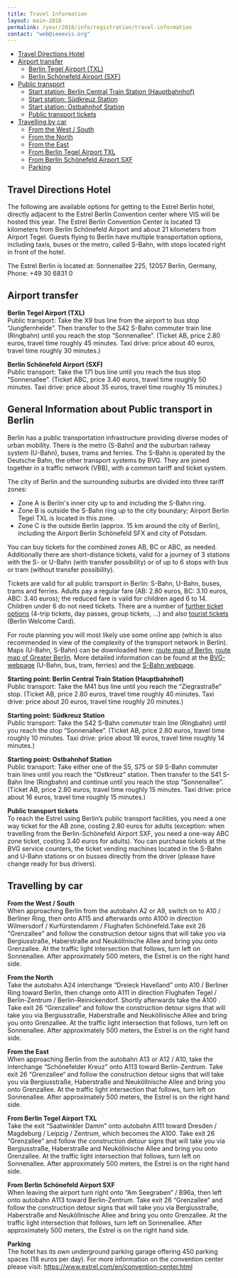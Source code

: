 ```yaml
---
title: Travel Information
layout: main-2018
permalink: /year/2018/info/registration/travel-information
contact: "web@ieeevis.org"
---
```


* [Travel Directions Hotel](#hotel) 
* [Airport transfer](#airport) 
  * [Berlin Tegel Airport (TXL)](#airport-tegel)
  * [Berlin Schönefeld Airport (SXF)](#airport-schoenefeld)
* [Public transport](#public-transport) 
  * [Start station: Berlin Central Train Station (Hauptbahnhof)](#central-station)
  * [Start station: Südkreuz Station ](#suedkreuz) 
  * [Start station: Ostbahnhof Station](#ostbahnhof)
  * [Public transport tickets](#tickets)
* [Travelling by car](#car)
  * [From the West / South](#car-west-south)
  * [From the North](#car-north)
  * [From the East](#car-east)
  * [From Berlin Tegel Airport TXL ](#car-tegel)
  * [From Berlin Schönefeld Airport SXF  ](#car-schoenefeld)
  * [Parking](#car-parking)


## <a name='hotel'></a>Travel Directions Hotel
The following are available options for getting to the Estrel Berlin hotel, directly adjacent to the Estrel Berlin Convention center where VIS will be hosted this year. The Estrel Berlin Convention Center is located 13 kilometers from Berlin Schönefeld Airport and about 21 kilometers from Airport Tegel. Guests flying to Berlin have multiple transportation options, including taxis, buses or the metro, called S-Bahn, with stops located right in front of the hotel.

The Estrel Berlin is located at: Sonnenallee 225, 12057 Berlin, Germany, Phone: +49 30 6831 0

## <a name='airport'></a>Airport transfer
<a name='airport-tegel'></a>**Berlin Tegel Airport (TXL)**  
Public transport: Take the X9 bus line from the airport to bus stop “Jungfernheide”. Then transfer to the S42 S-Bahn commuter train line (Ringbahn) until you reach the stop “Sonnenallee”. (Ticket AB, price 2.80 euros, travel time roughly 45 minutes. Taxi drive: price about 40 euros, travel time roughly 30 minutes.)


<a name='airport-schoenefeld'></a>**Berlin Schönefeld Airport (SXF)**  
Public transport: Take the 171 bus line until you reach the bus stop “Sonnenallee”. (Ticket ABC, price 3.40 euros, travel time roughly 50 minutes. Taxi drive: price about 35 euros, travel time roughly 15 minutes.)


## <a name='public-transport'></a>General Information about Public transport in Berlin
Berlin has a public transportation infrastructure providing diverse modes of urban mobility. There is the metro (S-Bahn) and the suburban railway system (U-Bahn), buses, trams and ferries. The S-Bahn is operated by the Deutsche Bahn, the other transport systems by BVG. They are joined together in a traffic network (VBB), with a common tariff and ticket system.

The city of Berlin and the surrounding suburbs are divided into three tariff zones:
- Zone A is Berlin's inner city up to and including the S-Bahn ring.
- Zone B is outside the S-Bahn ring up to the city boundary; Airport Berlin Tegel TXL is located in this zone.
- Zone C is the outside Berlin (approx. 15 km around the city of Berlin), including the Airport Berlin Schönefeld SFX and city of Potsdam.

You can buy tickets for the combined zones AB, BC or ABC, as needed. Additionally there are short-distance tickets, valid for a journey of 3 stations with the S- or U-Bahn (with transfer possibility) or of up to 6 stops with bus or tram (without transfer possibility).

Tickets are valid for all public transport in Berlin: S-Bahn, U-Bahn, buses, trams and ferries. Adults pay a regular fare (AB: 2.80 euros, BC: 3.10 euros, ABC: 3.40 euros); the reduced fare is valid for children aged 6 to 14. Children under 6 do not need tickets. There are a number of [further ticket options](https://shop.bvg.de/index.php/tickets) (4-trip tickets, day passes, group tickets, ...) and also [tourist tickets](https://www.berlin-welcomecard.de/en) (Berlin Welcome Card).

For route planning you will most likely use some online app (which is also recommended in view of the complexity of the transport network in Berlin). Maps (U-Bahn, S-Bahn) can be downloaded here: [route map of Berlin](https://berlinmap360.com/carte/pdf/en/berlin-u-bahn-map.pdf), [route map of Greater Berlin](https://sbahn.berlin/fileadmin/user_upload/Liniennetz/S_U-Bahn-Netz.pdf).
More detailed information can be found at the [BVG-webpage](https://www.bvg.de/en) (U-Bahn, bus, tram, ferries) and the [S-Bahn webpage](https://sbahn.berlin/).


<a name='central-station'></a> **Starting point: Berlin Central Train Station (Hauptbahnhof)**   
Public transport: Take the M41 bus line until you reach the “Ziegrastraße” stop. (Ticket AB, price 2.80 euros, travel time roughly 40 minutes. Taxi drive: price about 20 euros, travel time roughly 20 minutes.)


<a name='suedkreuz'></a>**Starting point: Südkreuz Station**  
Public transport: Take the S42 S-Bahn commuter train line (Ringbahn) until you reach the stop “Sonnenallee”. (Ticket AB, price 2.80 euros, travel time roughly 10 minutes. Taxi drive: price about 18 euros, travel time roughly 14 minutes.)


<a name='ostbahnhof'></a>**Starting point: Ostbahnhof Station**    
Public transport: Take either one of the S5, S75 or S9 S-Bahn commuter train lines until you reach the “Ostkreuz” station. Then transfer to the S41 S-Bahn line (Ringbahn) and continue until you reach the stop “Sonnenallee”. (Ticket AB, price 2.80 euros, travel time roughly 15 minutes. Taxi drive: price about 16 euros, travel time roughly 15 minutes.)

<a name='tickets'></a>**Public transport tickets**   
To reach the Estrel using Berlin’s public transport facilities, you need a one way ticket for the AB zone, costing 2.80 euros for adults (exception: when travelling from the Berlin-Schönefeld Airport SXF, you need a one-way ABC zone ticket, costing 3.40 euros for adults). You can purchase tickets at the BVG service counters, the ticket vending machines located in the S-Bahn and U-Bahn stations or on busses directly from the driver (please have change ready for bus drivers). 

## <a name='car'></a>Travelling by car
<a name='car-west-south'></a>**From the West / South**  
When approaching Berlin from the autobahn A2 or A9, switch on to  A10 / Berliner Ring, then onto  A115 and afterwards onto A100 in  direction Wilmersdorf / Kurfürstendamm / Flughafen Schönefeld.Take exit 26 "Grenzallee" and follow the construction detour signs that will take you via Bergiusstraße, Haberstraße and Neuköllnische Allee and bring you onto Grenzallee. At the traffic light intersection that follows, turn left on Sonnenallee. After approximately 500 meters, the Estrel is on the right hand side. 

<a name='car-north'></a>**From the North**   
Take the autobahn A24 interchange “Dreieck Havelland” onto A10 / Berliner Ring toward Berlin, then change onto A111 in  direction Flughafen Tegel / Berlin-Zentrum / Berlin-Reinickendorf. Shortly afterwards take the A100 . Take exit 26 “Grenzallee“ and follow the construction detour signs that will take you via Bergiusstraße, Haberstraße and Neuköllnische Allee and bring you onto Grenzallee. At the traffic light intersection that follows, turn left on Sonnenallee. After approximately 500 meters, the Estrel is on the right hand side. 

<a name='car-east'></a>**From the East**     
When approaching Berlin from the autobahn A13 or A12 / A10, take the interchange “Schönefelder Kreuz”  onto  A113 toward Berlin-Zentrum. Take exit 26 “Grenzallee“ and follow the construction detour signs that will take you via Bergiusstraße, Haberstraße and Neuköllnische Allee and bring you onto Grenzallee. At the traffic light intersection that follows, turn left on Sonnenallee. After approximately 500 meters, the Estrel is on the right hand side. 

<a name='car-tegel'></a>**From Berlin Tegel Airport TXL**   
Take the exit “Saatwinkler Damm” onto autobahn A111 toward Dresden / Magdeburg / Leipzig / Zentrum, which becomes the A100. Take exit 26 “Grenzallee“ and follow the construction detour signs that will take you via Bergiusstraße, Haberstraße and Neuköllnische Allee and bring you onto Grenzallee. At the traffic light intersection that follows, turn left on Sonnenallee. After approximately 500 meters, the Estrel is on the right hand side. 

<a name='car-schoenefeld'></a>**From Berlin Schönefeld Airport SXF**   
When leaving the airport turn right onto “Am Seegraben” / B96a, then left onto autobahn A113 toward Berlin-Zentrum. Take exit 26 “Grenzallee“ and follow the construction detour signs that will take you via Bergiusstraße, Haberstraße and Neuköllnische Allee and bring you onto Grenzallee. At the traffic light intersection that follows, turn left on Sonnenallee. After approximately 500 meters, the Estrel is on the right hand side. 

<a name='car-parking'></a>**Parking**   
The hotel has its own underground parking garage offering 450 parking spaces (18 euros per day).
For more information on the convention center please visit: <a href="https://www.estrel.com/en/convention-center.html">https://www.estrel.com/en/convention-center.html</a>


